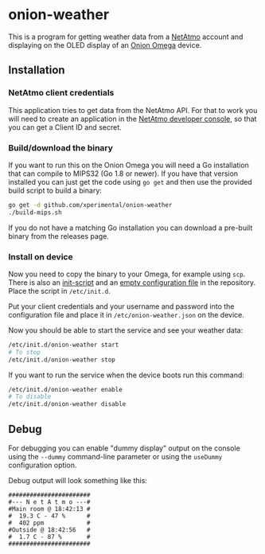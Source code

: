 # onion-weather

This is a program for getting weather data from a [NetAtmo](https://www.netatmo.com) account and displaying on the OLED display of an [Onion Omega](https://onion.io/) device.

## Installation

### NetAtmo client credentials

This application tries to get data from the NetAtmo API. For that to work you will need to create an application in the [NetAtmo developer console](https://dev.netatmo.com/dev/myaccount), so that you can get a Client ID and secret.

### Build/download the binary

If you want to run this on the Onion Omega you will need a Go installation that can compile to MIPS32 (Go 1.8 or newer). If you have that version installed you can just get the code using `go get` and then use the provided build script to build a binary:

```bash
go get -d github.com/xperimental/onion-weather
./build-mips.sh
```

If you do not have a matching Go installation you can download a pre-built binary from the releases page.

### Install on device

Now you need to copy the binary to your Omega, for example using `scp`. There is also an [init-script](_contrib/onion-weather) and an [empty configuration file](_contrib/onion-weather.json) in the repository. Place the script in `/etc/init.d`.

Put your client credentials and your username and password into the configuration file and place it in `/etc/onion-weather.json` on the device.

Now you should be able to start the service and see your weather data:

```bash
/etc/init.d/onion-weather start
# To stop
/etc/init.d/onion-weather stop
```

If you want to run the service when the device boots run this command:

```bash
/etc/init.d/onion-weather enable
# To disable
/etc/init.d/onion-weather disable
```

## Debug

For debugging you can enable "dummy display" output on the console using the `--dummy` command-line parameter or using the `useDummy` configuration option.

Debug output will look something like this:

```
#######################
#--- N e t A t m o ---#
#Main room @ 18:42:13 #
#  19.3 C - 47 %      #
#  402 ppm            #
#Outside @ 18:42:56   #
#  1.7 C - 87 %       #
#######################
```
